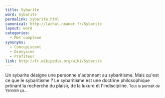 ```yaml
---
title: Sybarite
word: Sybarite
permalink: sybarite.html
canonical: http://lachal.neamar.fr/Sybarite
layout: word
categories:
  - Mot complexe
synonyms:
  - Concupiscent
  - Dionysien
  - Profiteur
link: http://fr.wikipedia.org/wiki/Sybarite
---
```


Un sybarite désigne une personne s'adonnant au sybaritisme.
Mais qu'est ce que le sybaritisme ? Le sybaritisme est une doctrine philosophique prônant la recherche du plaisir, de la luxure et l'indiscipline. <small>Tout le portrait de Yannish ça…</small>

